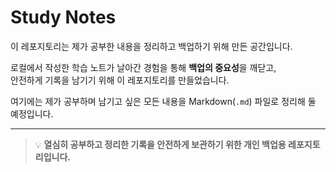 # Study Notes

이 레포지토리는 제가 공부한 내용을 정리하고 백업하기 위해 만든 공간입니다.  

로컬에서 작성한 학습 노트가 날아간 경험을 통해 **백업의 중요성**을 깨닫고,  
안전하게 기록을 남기기 위해 이 레포지토리를 만들었습니다.  

여기에는 제가 공부하며 남기고 싶은 모든 내용을 Markdown(`.md`) 파일로 정리해 둘 예정입니다.  

---

> 💡 **열심히 공부하고 정리한 기록을 안전하게 보관하기 위한 개인 백업용 레포지토리입니다.**
